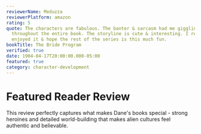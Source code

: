 ```yaml
---
reviewerName: Meduzza
reviewerPlatform: amazon
rating: 5
quote: The characters are fabulous. The banter & sarcasm had me giggling
  throughout the entire book. The storyline is cute & interesting. I really
  enjoyed it & hope the rest of the series is this much fun.
bookTitle: The Bride Program
verified: true
date: 1904-04-17T20:00:00.000-05:00
featured: true
category: character-development
---
```


# Featured Reader Review

This review perfectly captures what makes Dane's books special - strong heroines and detailed world-building that makes alien cultures feel authentic and believable.
